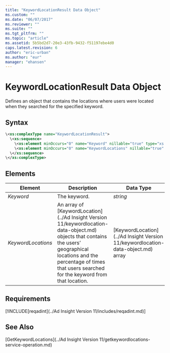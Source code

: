 ```yaml
---
title: "KeywordLocationResult Data Object"
ms.custom: ""
ms.date: "06/07/2017"
ms.reviewer: ""
ms.suite: ""
ms.tgt_pltfrm: ""
ms.topic: "article"
ms.assetid: 5b5bd2d7-20e3-43fb-9432-f51197ebe4d0
caps.latest.revision: 6
author: "eric-urban"
ms.author: "eur"
manager: "ehansen"
---
```

# KeywordLocationResult Data Object
Defines an object that contains the locations where users were located when they searched for the specified keyword.

## Syntax

```xml
\<xs:complexType name="KeywordLocationResult">
  \<xs:sequence>
    \<xs:element minOccurs="0" name="Keyword" nillable="true" type="xs:string" />
    \<xs:element minOccurs="0" name="KeywordLocations" nillable="true" type="tns:ArrayOfKeywordLocation" />
  \</xs:sequence>
\</xs:complexType>
```

## <a name="Elements"></a>Elements

|Element|Description|Data Type|
|-----------|---------------|-------------|
|*Keyword*|The keyword.|*string*|
|*KeywordLocations*|An array of [KeywordLocation](../Ad Insight Version 11/keywordlocation-data-object.md) objects that contains the users’ geographical locations and the percentage of times that users searched for the keyword from that location.|[KeywordLocation](../Ad Insight Version 11/keywordlocation-data-object.md) array|

## Requirements
[!INCLUDE[reqadint](../Ad Insight Version 11/includes/reqadint.md)]
## See Also
[GetKeywordLocations](../Ad Insight Version 11/getkeywordlocations-service-operation.md)


